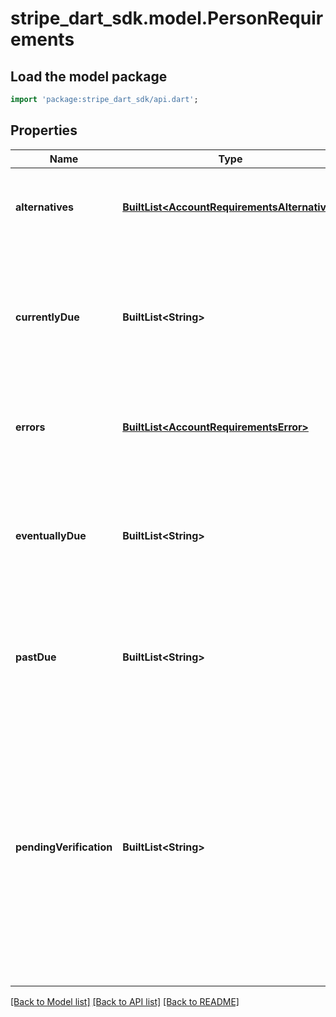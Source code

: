 # stripe_dart_sdk.model.PersonRequirements

## Load the model package
```dart
import 'package:stripe_dart_sdk/api.dart';
```

## Properties
Name | Type | Description | Notes
------------ | ------------- | ------------- | -------------
**alternatives** | [**BuiltList&lt;AccountRequirementsAlternative&gt;**](AccountRequirementsAlternative.md) | Fields that are due and can be satisfied by providing the corresponding alternative fields instead. | [optional] 
**currentlyDue** | **BuiltList&lt;String&gt;** | Fields that need to be collected to keep the person's account enabled. If not collected by the account's `current_deadline`, these fields appear in `past_due` as well, and the account is disabled. | 
**errors** | [**BuiltList&lt;AccountRequirementsError&gt;**](AccountRequirementsError.md) | Fields that are `currently_due` and need to be collected again because validation or verification failed. | 
**eventuallyDue** | **BuiltList&lt;String&gt;** | Fields you must collect when all thresholds are reached. As they become required, they appear in `currently_due` as well, and the account's `current_deadline` becomes set. | 
**pastDue** | **BuiltList&lt;String&gt;** | Fields that weren't collected by the account's `current_deadline`. These fields need to be collected to enable the person's account. | 
**pendingVerification** | **BuiltList&lt;String&gt;** | Fields that might become required depending on the results of verification or review. It's an empty array unless an asynchronous verification is pending. If verification fails, these fields move to `eventually_due`, `currently_due`, or `past_due`. Fields might appear in `eventually_due`, `currently_due`, or `past_due` and in `pending_verification` if verification fails but another verification is still pending. | 

[[Back to Model list]](../README.md#documentation-for-models) [[Back to API list]](../README.md#documentation-for-api-endpoints) [[Back to README]](../README.md)


